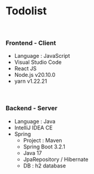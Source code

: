 # Todolist

<br/>

### Frontend - Client 
- Language : JavaScript
- Visual Studio Code
- React JS
- Node.js v20.10.0
- yarn v1.22.21

<br/>

### Backend - Server
- Language : Java
- IntelliJ IDEA CE
- Spring 
    - Project : Maven
    - Spring Boot 3.2.1
    - Java 17
    - JpaRepository / Hibernate
    - DB : h2 database
